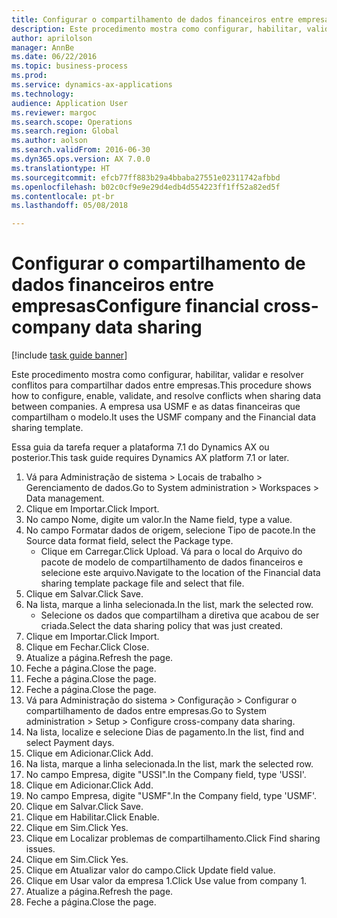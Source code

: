 ```yaml
--- 
title: Configurar o compartilhamento de dados financeiros entre empresas
description: Este procedimento mostra como configurar, habilitar, validar e resolver conflitos para compartilhar dados entre empresas.
author: aprilolson
manager: AnnBe
ms.date: 06/22/2016
ms.topic: business-process
ms.prod: 
ms.service: dynamics-ax-applications
ms.technology: 
audience: Application User
ms.reviewer: margoc
ms.search.scope: Operations
ms.search.region: Global
ms.author: aolson
ms.search.validFrom: 2016-06-30
ms.dyn365.ops.version: AX 7.0.0
ms.translationtype: HT
ms.sourcegitcommit: efcb77ff883b29a4bbaba27551e02311742afbbd
ms.openlocfilehash: b02c0cf9e9e29d4edb4d554223ff1ff52a82ed5f
ms.contentlocale: pt-br
ms.lasthandoff: 05/08/2018

---
```

# <a name="configure-financial-cross-company-data-sharing"></a><span data-ttu-id="f9bdf-103">Configurar o compartilhamento de dados financeiros entre empresas</span><span class="sxs-lookup"><span data-stu-id="f9bdf-103">Configure financial cross-company data sharing</span></span>

[!include [task guide banner](../../includes/task-guide-banner.md)]

<span data-ttu-id="f9bdf-104">Este procedimento mostra como configurar, habilitar, validar e resolver conflitos para compartilhar dados entre empresas.</span><span class="sxs-lookup"><span data-stu-id="f9bdf-104">This procedure shows how to configure, enable, validate, and resolve conflicts when sharing data between companies.</span></span> <span data-ttu-id="f9bdf-105">A empresa usa USMF e as datas financeiras que compartilham o modelo.</span><span class="sxs-lookup"><span data-stu-id="f9bdf-105">It uses the USMF company and the Financial data sharing template.</span></span>



<span data-ttu-id="f9bdf-106">Essa guia da tarefa requer a plataforma 7.1 do Dynamics AX ou posterior.</span><span class="sxs-lookup"><span data-stu-id="f9bdf-106">This task guide requires Dynamics AX platform 7.1 or later.</span></span>

1. <span data-ttu-id="f9bdf-107">Vá para Administração de sistema > Locais de trabalho > Gerenciamento de dados.</span><span class="sxs-lookup"><span data-stu-id="f9bdf-107">Go to System administration > Workspaces > Data management.</span></span>
2. <span data-ttu-id="f9bdf-108">Clique em Importar.</span><span class="sxs-lookup"><span data-stu-id="f9bdf-108">Click Import.</span></span>
3. <span data-ttu-id="f9bdf-109">No campo Nome, digite um valor.</span><span class="sxs-lookup"><span data-stu-id="f9bdf-109">In the Name field, type a value.</span></span>
4. <span data-ttu-id="f9bdf-110">No campo Formatar dados de origem, selecione Tipo de pacote.</span><span class="sxs-lookup"><span data-stu-id="f9bdf-110">In the Source data format field, select the Package type.</span></span>
    * <span data-ttu-id="f9bdf-111">Clique em Carregar.</span><span class="sxs-lookup"><span data-stu-id="f9bdf-111">Click Upload.</span></span> <span data-ttu-id="f9bdf-112">Vá para o local do Arquivo do pacote de modelo de compartilhamento de dados financeiros e selecione este arquivo.</span><span class="sxs-lookup"><span data-stu-id="f9bdf-112">Navigate to the location of the Financial data sharing template package file and select that file.</span></span>  
5. <span data-ttu-id="f9bdf-113">Clique em Salvar.</span><span class="sxs-lookup"><span data-stu-id="f9bdf-113">Click Save.</span></span>
6. <span data-ttu-id="f9bdf-114">Na lista, marque a linha selecionada.</span><span class="sxs-lookup"><span data-stu-id="f9bdf-114">In the list, mark the selected row.</span></span>
    * <span data-ttu-id="f9bdf-115">Selecione os dados que compartilham a diretiva que acabou de ser criada.</span><span class="sxs-lookup"><span data-stu-id="f9bdf-115">Select the data sharing policy that was just created.</span></span>  
7. <span data-ttu-id="f9bdf-116">Clique em Importar.</span><span class="sxs-lookup"><span data-stu-id="f9bdf-116">Click Import.</span></span>
8. <span data-ttu-id="f9bdf-117">Clique em Fechar.</span><span class="sxs-lookup"><span data-stu-id="f9bdf-117">Click Close.</span></span>
9. <span data-ttu-id="f9bdf-118">Atualize a página.</span><span class="sxs-lookup"><span data-stu-id="f9bdf-118">Refresh the page.</span></span>
10. <span data-ttu-id="f9bdf-119">Feche a página.</span><span class="sxs-lookup"><span data-stu-id="f9bdf-119">Close the page.</span></span>
11. <span data-ttu-id="f9bdf-120">Feche a página.</span><span class="sxs-lookup"><span data-stu-id="f9bdf-120">Close the page.</span></span>
12. <span data-ttu-id="f9bdf-121">Feche a página.</span><span class="sxs-lookup"><span data-stu-id="f9bdf-121">Close the page.</span></span>
13. <span data-ttu-id="f9bdf-122">Vá para Administração do sistema > Configuração > Configurar o compartilhamento de dados entre empresas.</span><span class="sxs-lookup"><span data-stu-id="f9bdf-122">Go to System administration > Setup > Configure cross-company data sharing.</span></span>
14. <span data-ttu-id="f9bdf-123">Na lista, localize e selecione Dias de pagamento.</span><span class="sxs-lookup"><span data-stu-id="f9bdf-123">In the list, find and select Payment days.</span></span>
15. <span data-ttu-id="f9bdf-124">Clique em Adicionar.</span><span class="sxs-lookup"><span data-stu-id="f9bdf-124">Click Add.</span></span>
16. <span data-ttu-id="f9bdf-125">Na lista, marque a linha selecionada.</span><span class="sxs-lookup"><span data-stu-id="f9bdf-125">In the list, mark the selected row.</span></span>
17. <span data-ttu-id="f9bdf-126">No campo Empresa, digite "USSI".</span><span class="sxs-lookup"><span data-stu-id="f9bdf-126">In the Company field, type 'USSI'.</span></span>
18. <span data-ttu-id="f9bdf-127">Clique em Adicionar.</span><span class="sxs-lookup"><span data-stu-id="f9bdf-127">Click Add.</span></span>
19. <span data-ttu-id="f9bdf-128">No campo Empresa, digite "USMF".</span><span class="sxs-lookup"><span data-stu-id="f9bdf-128">In the Company field, type 'USMF'.</span></span>
20. <span data-ttu-id="f9bdf-129">Clique em Salvar.</span><span class="sxs-lookup"><span data-stu-id="f9bdf-129">Click Save.</span></span>
21. <span data-ttu-id="f9bdf-130">Clique em Habilitar.</span><span class="sxs-lookup"><span data-stu-id="f9bdf-130">Click Enable.</span></span>
22. <span data-ttu-id="f9bdf-131">Clique em Sim.</span><span class="sxs-lookup"><span data-stu-id="f9bdf-131">Click Yes.</span></span>
23. <span data-ttu-id="f9bdf-132">Clique em Localizar problemas de compartilhamento.</span><span class="sxs-lookup"><span data-stu-id="f9bdf-132">Click Find sharing issues.</span></span>
24. <span data-ttu-id="f9bdf-133">Clique em Sim.</span><span class="sxs-lookup"><span data-stu-id="f9bdf-133">Click Yes.</span></span>
25. <span data-ttu-id="f9bdf-134">Clique em Atualizar valor do campo.</span><span class="sxs-lookup"><span data-stu-id="f9bdf-134">Click Update field value.</span></span>
26. <span data-ttu-id="f9bdf-135">Clique em Usar valor da empresa 1.</span><span class="sxs-lookup"><span data-stu-id="f9bdf-135">Click Use value from company 1.</span></span>
27. <span data-ttu-id="f9bdf-136">Atualize a página.</span><span class="sxs-lookup"><span data-stu-id="f9bdf-136">Refresh the page.</span></span>
28. <span data-ttu-id="f9bdf-137">Feche a página.</span><span class="sxs-lookup"><span data-stu-id="f9bdf-137">Close the page.</span></span>


